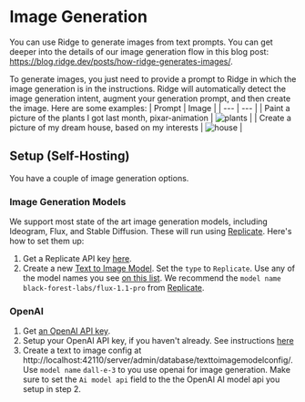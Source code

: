 # Image Generation
You can use Ridge to generate images from text prompts. You can get deeper into the  details of our image generation flow in this blog post: https://blog.ridge.dev/posts/how-ridge-generates-images/.

To generate images, you just need to provide a prompt to Ridge in which the image generation is in the instructions. Ridge will automatically detect the image generation intent, augment your generation prompt, and then create the image. Here are some examples:
| Prompt | Image |
| --- | --- |
| Paint a picture of the plants I got last month, pixar-animation | ![plants](/img/plants_i_got.png) |
| Create a picture of my dream house, based on my interests | ![house](/img/dream_house.png) |


## Setup (Self-Hosting)

You have a couple of image generation options.

### Image Generation Models

We support most state of the art image generation models, including Ideogram, Flux, and Stable Diffusion. These will run using [Replicate](https://replicate.com). Here's how to set them up:

1. Get a Replicate API key [here](https://replicate.com/account/api-tokens).
2. Create a new [Text to Image Model](http://localhost:42110/server/admin/database/texttoimagemodelconfig/). Set the `type` to `Replicate`. Use any of the model names you see [on this list](https://replicate.com/pricing#image-models). We recommend the `model name` `black-forest-labs/flux-1.1-pro` from [Replicate](https://replicate.com/black-forest-labs/flux-1.1-pro).

### OpenAI

1. Get [an OpenAI API key](https://platform.openai.com/settings/organization/api-keys).
2. Setup your OpenAI API key, if you haven't already. See instructions [here](/get-started/setup#add-chat-models)
3. Create a text to image config at http://localhost:42110/server/admin/database/texttoimagemodelconfig/. Use `model name` `dall-e-3` to you use openai for image generation. Make sure to set the `Ai model api` field to the the OpenAI AI model api you setup in step 2.

